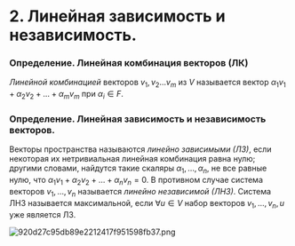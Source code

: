 # 2. Линейная зависимость и независимость.

### Определение. Линейная комбинация векторов (ЛК)
*Линейной комбинацией* векторов $v_1, v_2\dotsc v_m$ из $V$ называется вектор  $\alpha_1 v_1 + \alpha_2 v_2 + \dotsc + \alpha_m v_m$ при $\alpha_i \in F$.

### Определение. Линейная зависимость и независимость векторов.
Векторы пространства называются *линейно зависимыми (ЛЗ)*, если некоторая их нетривиальная линейная комбинация равна нулю; другими словами, найдутся такие скаляры $\alpha_1, \dotsc, \alpha_n$, не все равные нулю, что
$\alpha_1 v_1 + \alpha_2 v_2 + \dotsc + \alpha_n v_n = 0$.
В противном случае система векторов $v_1, \dotsc, v_n$ называется *линейно независимой (ЛНЗ)*.
Система ЛНЗ называется максимальной, если $\forall u \in V$ набор векторов $v_1, \dotsc, v_n, u$ уже является ЛЗ.

![920d27c95db89e2212417f951598fb37.png](920d27c95db89e2212417f951598fb37.png)